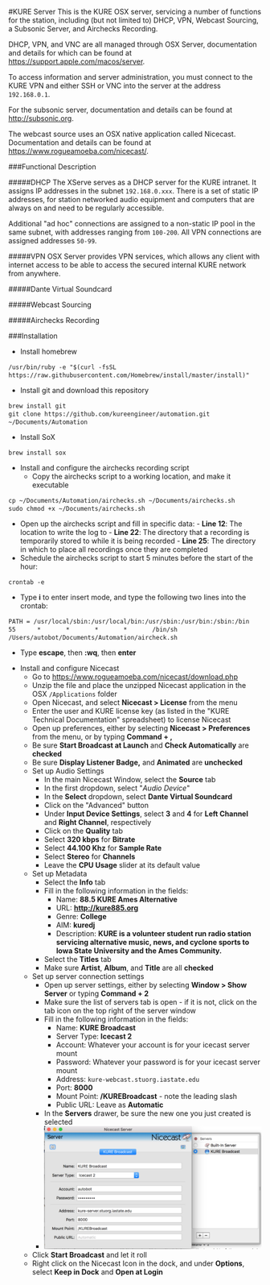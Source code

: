 #KURE Server
This is the KURE OSX server, servicing a number of functions for the station, including (but not limited to) DHCP, VPN, Webcast Sourcing, a Subsonic Server, and Airchecks Recording.

DHCP, VPN, and VNC are all managed through OSX Server, documentation and details for which can be found at https://support.apple.com/macos/server.

To access information and server administration, you must connect to the KURE VPN and either SSH or VNC into the server at the address ```192.168.0.1```.

For the subsonic server, documentation and details can be found at http://subsonic.org.

The webcast source uses an OSX native application called Nicecast. Documentation and details can be found at https://www.rogueamoeba.com/nicecast/.

###Functional Description


#####DHCP
The XServe serves as a DHCP server for the KURE intranet. It assigns IP addresses in the subnet ```192.168.0.xxx```. There is a set of static IP addresses, for station networked audio equipment and computers that are always on and need to be regularly accessible.

Additional "ad hoc" connections are assigned to a non-static IP pool in the same subnet, with addresses ranging from ```100-200```. All VPN connections are assigned addresses ```50-99```.

#####VPN
OSX Server provides VPN services, which allows any client with internet access to be able to access the secured internal KURE network from anywhere.

#####Dante Virtual Soundcard

#####Webcast Sourcing

#####Airchecks Recording

###Installation
* Install homebrew
```
/usr/bin/ruby -e "$(curl -fsSL https://raw.githubusercontent.com/Homebrew/install/master/install)"
```
* Install git and download this repository
```
brew install git
git clone https://github.com/kureengineer/automation.git ~/Documents/Automation
```
* Install SoX
```
brew install sox
```
* Install and configure the airchecks recording script
  + Copy the airchecks script to a working location, and make it executable
```
cp ~/Documents/Automation/airchecks.sh ~/Documents/airchecks.sh
sudo chmod +x ~/Documents/airchecks.sh
```
   + Open up the airchecks script and fill in specific data:
    - **Line 12**: The location to write the log to
    - **Line 22**: The directory that a recording is temporarily stored to while it is being recorded
    - **Line 25**: The directory in which to place all recordings once they are completed
   + Schedule the airchecks script to start 5 minutes before the start of the hour:
```
crontab -e
```
   + Type **i** to enter insert mode, and type the following two lines into the crontab:
```
PATH = /usr/local/sbin:/usr/local/bin:/usr/sbin:/usr/bin:/sbin:/bin
55      *       *       *       *       /bin/sh /Users/autobot/Documents/Automation/aircheck.sh
```
   + Type **escape**, then **:wq**, then **enter**
* Install and configure Nicecast
  * Go to https://www.rogueamoeba.com/nicecast/download.php
  * Unzip the file and place the unzipped Nicecast application in the OSX ```/Applications``` folder
  * Open Nicecast, and select **Nicecast > License** from the menu
  * Enter the user and KURE license key (as listed in the "KURE Technical Documentation" spreadsheet) to license Nicecast
  * Open up preferences, either by selecting **Nicecast > Preferences** from the menu, or by typing **Command + ,**
  * Be sure **Start Broadcast at Launch** and **Check Automatically** are **checked**
  * Be sure **Display Listener Badge,** and **Animated** are **unchecked**
  * Set up Audio Settings
     + In the main Nicecast Window, select the **Source** tab
     + In the first dropdown, select "*Audio Device*"
     + In the **Select** dropdown, select **Dante Virtual Soundcard**
     + Click on the "Advanced" button
     + Under **Input Device Settings**, select **3** and **4** for **Left Channel** and **Right Channel**, respectively
     + Click on the **Quality** tab
     + Select **320 kbps** for **Bitrate**
     + Select **44.100 Khz** for **Sample Rate**
     + Select **Stereo** for **Channels**
     + Leave the **CPU Usage** slider at its default value
  * Set up Metadata
     + Select the **Info** tab
     + Fill in the following information in the fields:
       - Name: **88.5 KURE Ames Alternative**
       - URL: **http://kure885.org**
       - Genre: **College**
       - AIM: **kuredj**
       - Description: **KURE is a volunteer student run radio station servicing alternative music, news, and cyclone sports to Iowa State University and the Ames Community.**
     + Select the **Titles** tab
     + Make sure **Artist**, **Album**, and **Title** are all **checked**
  * Set up server connection settings
     + Open up server settings, either by selecting **Window > Show Server** or typing **Command + 2**
     + Make sure the list of servers tab is open - if it is not, click on the tab icon on the top right of the server window
     + Fill in the following information in the fields:
       - Name: **KURE Broadcast**
       - Server Type: **Icecast 2**
       - Account: Whatever your account is for your icecast server mount
       - Password: Whatever your password is for your icecast server mount
       - Address: ```kure-webcast.stuorg.iastate.edu```
       - Port: **8000**
       - Mount Point: **/KUREBroadcast** - note the leading slash
       - Public URL: Leave as **Automatic**
     + In the **Servers** drawer, be sure the new one you just created is selected 
     + ![Server Settings](https://github.com/kureengineer/automation/blob/master/readmes/images/serversettings.png?raw=true "Nicecast Server Settings")
  * Click **Start Broadcast** and let it roll
  * Right click on the Nicecast Icon in the dock, and under **Options**, select **Keep in Dock** and **Open at Login**

